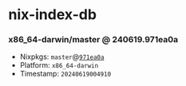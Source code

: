# nix-index-db
### x86_64-darwin/master @ 240619.971ea0a
- Nixpkgs: `master`@[`971ea0a`](https://github.com/NixOS/nixpkgs/commit/971ea0a28ad94b23d221c8377120340a303fc736)
- Platform: `x86_64-darwin`
- Timestamp: `20240619004910`
